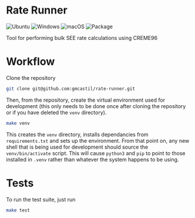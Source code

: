 # Rate Runner
![Ubuntu](https://github.com/your-username/your-repo/actions/workflows/test-ubuntu.yml/badge.svg)
![Windows](https://github.com/your-username/your-repo/actions/workflows/test-windows.yml/badge.svg)
![macOS](https://github.com/your-username/your-repo/actions/workflows/test-macos.yml/badge.svg)
![Package](https://github.com/your-username/your-repo/actions/workflows/package-ci.yml/badge.svg)

Tool for performing bulk SEE rate calculations using CREME96

# Workflow
Clone the repository
```bash
git clone git@github.com:gmcastil/rate-runner.git
```
Then, from the repository, create the virtual environment used for development
(this only needs to be done once after cloning the repository or if you have
deleted the `venv` directory).
```bash
make venv
```
This creates the `venv` directory, installs dependancies from
`requirements.txt` and sets up the environment.  From that point on, any new
shell that is being used for development should source the `venv/bin/activate`
script. This will cause `python3` and `pip` to point to those installed in
`.venv` rather than whatever the system happens to be using.

# Tests
To run the test suite, just run
```bash
make test
```

